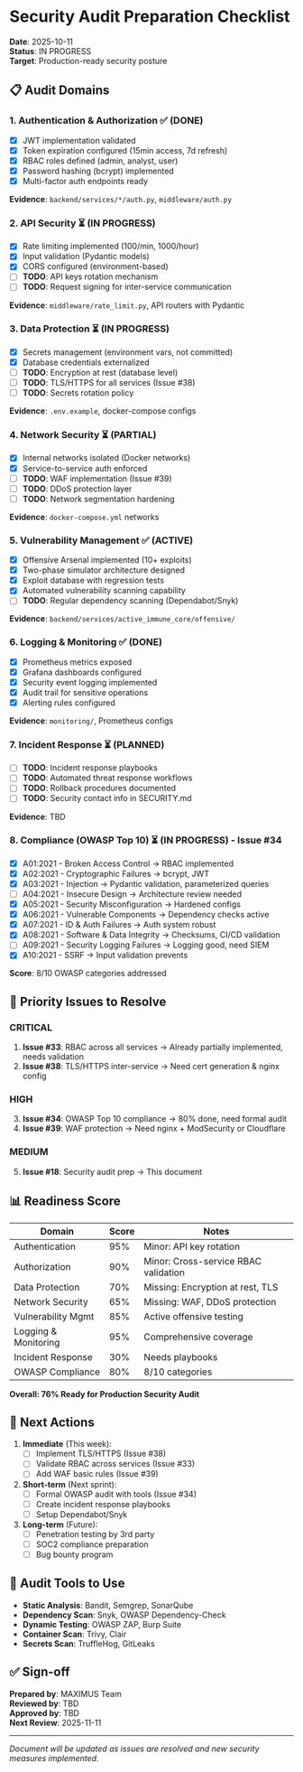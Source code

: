 # Security Audit Preparation Checklist
**Date**: 2025-10-11  
**Status**: IN PROGRESS  
**Target**: Production-ready security posture

## 📋 Audit Domains

### 1. Authentication & Authorization ✅ (DONE)
- [x] JWT implementation validated
- [x] Token expiration configured (15min access, 7d refresh)
- [x] RBAC roles defined (admin, analyst, user)
- [x] Password hashing (bcrypt) implemented
- [x] Multi-factor auth endpoints ready

**Evidence**: `backend/services/*/auth.py`, `middleware/auth.py`

### 2. API Security ⏳ (IN PROGRESS)
- [x] Rate limiting implemented (100/min, 1000/hour)
- [x] Input validation (Pydantic models)
- [x] CORS configured (environment-based)
- [ ] **TODO**: API keys rotation mechanism
- [ ] **TODO**: Request signing for inter-service communication

**Evidence**: `middleware/rate_limit.py`, API routers with Pydantic

### 3. Data Protection ⏳ (IN PROGRESS)
- [x] Secrets management (environment vars, not committed)
- [x] Database credentials externalized
- [ ] **TODO**: Encryption at rest (database level)
- [ ] **TODO**: TLS/HTTPS for all services (Issue #38)
- [ ] **TODO**: Secrets rotation policy

**Evidence**: `.env.example`, docker-compose configs

### 4. Network Security ⏳ (PARTIAL)
- [x] Internal networks isolated (Docker networks)
- [x] Service-to-service auth enforced
- [ ] **TODO**: WAF implementation (Issue #39)
- [ ] **TODO**: DDoS protection layer
- [ ] **TODO**: Network segmentation hardening

**Evidence**: `docker-compose.yml` networks

### 5. Vulnerability Management ✅ (ACTIVE)
- [x] Offensive Arsenal implemented (10+ exploits)
- [x] Two-phase simulator architecture designed
- [x] Exploit database with regression tests
- [x] Automated vulnerability scanning capability
- [ ] **TODO**: Regular dependency scanning (Dependabot/Snyk)

**Evidence**: `backend/services/active_immune_core/offensive/`

### 6. Logging & Monitoring ✅ (DONE)
- [x] Prometheus metrics exposed
- [x] Grafana dashboards configured
- [x] Security event logging implemented
- [x] Audit trail for sensitive operations
- [x] Alerting rules configured

**Evidence**: `monitoring/`, Prometheus configs

### 7. Incident Response ⏳ (PLANNED)
- [ ] **TODO**: Incident response playbooks
- [ ] **TODO**: Automated threat response workflows
- [ ] **TODO**: Rollback procedures documented
- [ ] **TODO**: Security contact info in SECURITY.md

**Evidence**: TBD

### 8. Compliance (OWASP Top 10) ⏳ (IN PROGRESS) - Issue #34
- [x] A01:2021 - Broken Access Control → RBAC implemented
- [x] A02:2021 - Cryptographic Failures → bcrypt, JWT
- [x] A03:2021 - Injection → Pydantic validation, parameterized queries
- [ ] A04:2021 - Insecure Design → Architecture review needed
- [x] A05:2021 - Security Misconfiguration → Hardened configs
- [x] A06:2021 - Vulnerable Components → Dependency checks active
- [x] A07:2021 - ID & Auth Failures → Auth system robust
- [x] A08:2021 - Software & Data Integrity → Checksums, CI/CD validation
- [ ] A09:2021 - Security Logging Failures → Logging good, need SIEM
- [x] A10:2021 - SSRF → Input validation prevents

**Score**: 8/10 OWASP categories addressed

## 🎯 Priority Issues to Resolve

### CRITICAL
1. **Issue #33**: RBAC across all services → Already partially implemented, needs validation
2. **Issue #38**: TLS/HTTPS inter-service → Need cert generation & nginx config

### HIGH
3. **Issue #34**: OWASP Top 10 compliance → 80% done, need formal audit
4. **Issue #39**: WAF protection → Need nginx + ModSecurity or Cloudflare

### MEDIUM
5. **Issue #18**: Security audit prep → This document

## 📊 Readiness Score

| Domain | Score | Notes |
|--------|-------|-------|
| Authentication | 95% | Minor: API key rotation |
| Authorization | 90% | Minor: Cross-service RBAC validation |
| Data Protection | 70% | Missing: Encryption at rest, TLS |
| Network Security | 65% | Missing: WAF, DDoS protection |
| Vulnerability Mgmt | 85% | Active offensive testing |
| Logging & Monitoring | 95% | Comprehensive coverage |
| Incident Response | 30% | Needs playbooks |
| OWASP Compliance | 80% | 8/10 categories |

**Overall: 76% Ready for Production Security Audit**

## 🔄 Next Actions

1. **Immediate** (This week):
   - [ ] Implement TLS/HTTPS (Issue #38)
   - [ ] Validate RBAC across services (Issue #33)
   - [ ] Add WAF basic rules (Issue #39)

2. **Short-term** (Next sprint):
   - [ ] Formal OWASP audit with tools (Issue #34)
   - [ ] Create incident response playbooks
   - [ ] Setup Dependabot/Snyk

3. **Long-term** (Future):
   - [ ] Penetration testing by 3rd party
   - [ ] SOC2 compliance preparation
   - [ ] Bug bounty program

## 📝 Audit Tools to Use

- **Static Analysis**: Bandit, Semgrep, SonarQube
- **Dependency Scan**: Snyk, OWASP Dependency-Check
- **Dynamic Testing**: OWASP ZAP, Burp Suite
- **Container Scan**: Trivy, Clair
- **Secrets Scan**: TruffleHog, GitLeaks

## ✅ Sign-off

**Prepared by**: MAXIMUS Team  
**Reviewed by**: TBD  
**Approved by**: TBD  
**Next Review**: 2025-11-11

---

*Document will be updated as issues are resolved and new security measures implemented.*
